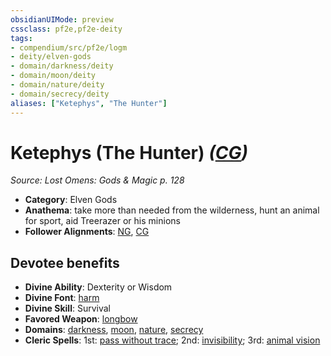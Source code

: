 ```yaml
---
obsidianUIMode: preview
cssclass: pf2e,pf2e-deity
tags:
- compendium/src/pf2e/logm
- deity/elven-gods
- domain/darkness/deity
- domain/moon/deity
- domain/nature/deity
- domain/secrecy/deity
aliases: ["Ketephys", "The Hunter"]
---
```

# Ketephys (The Hunter) *([CG](/rules/traits/chaotic-good-b1.md))*  
*Source: Lost Omens: Gods & Magic p. 128*  

- **Category**: Elven Gods
- **Anathema**: take more than needed from the wilderness, hunt an animal for sport, aid Treerazer or his minions
- **Follower Alignments**: [NG](/rules/traits/neutral-good-b1.md), [CG](/rules/traits/chaotic-good-b1.md)

## Devotee benefits

- **Divine Ability**: Dexterity or Wisdom
- **Divine Font**: [harm](/compendium/spells/harm.md)
- **Divine Skill**: Survival
- **Favored Weapon**: [longbow](/compendium/equipment/items/longbow.md)
- **Domains**: [darkness](/compendium/setting/domains.md#Darkness), [moon](/compendium/setting/domains.md#Moon), [nature](/compendium/setting/domains.md#Nature), [secrecy](/compendium/setting/domains.md#Secrecy)
- **Cleric Spells**: 1st: [pass without trace](/compendium/spells/pass-without-trace.md); 2nd: [invisibility](/compendium/spells/invisibility.md); 3rd: [animal vision](/compendium/spells/animal-vision.md)